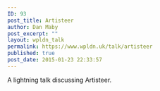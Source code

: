 ```yaml
---
ID: 93
post_title: Artisteer
author: Dan Maby
post_excerpt: ""
layout: wpldn_talk
permalink: https://www.wpldn.uk/talk/artisteer
published: true
post_date: 2015-01-23 22:33:57
---
```

A lightning talk discussing Artisteer.